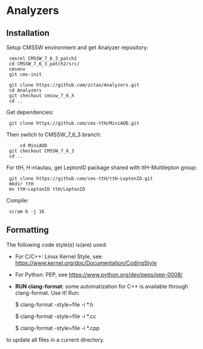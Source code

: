 # Analyzers

## Installation

Setup CMSSW environment and get Analyzer repository:

	 cmsrel CMSSW_7_6_3_patch2
     cd CMSSW_7_6_3_patch2/src/
     cmsenv
     git cms-init

     git clone https://github.com/zctao/Analyzers.git
	 cd Analyzers
   	 git checkout cmssw_7_6_X
   	 cd ..

Get dependencies:

	 git clone https://github.com/cms-ttH/MiniAOD.git

Then switch to CMSSW_7_6_3 branch:

     	 cd MiniAOD
	 git checkout CMSSW_7_6_3
	 cd ..

For ttH, H->tautau, get LeptonID package shared with ttH-Multilepton group:

	 git clone https://github.com/cms-ttH/ttH-LeptonID.git
	 mkdir ttH
	 mv ttH-LeptonID ttH/LeptonID

Compile:

     scram b -j 16

## Formatting

The following code style(s) is(are) used:

* For C/C++: Linux Kernel Style, see
https://www.kernel.org/doc/Documentation/CodingStyle

* For Python: PEP, see https://www.python.org/dev/peps/pep-0008/

* **RUN clang-format**: some automatization for C++ is available through
clang-format. Use it! Run:

	$ clang-format -style=file -i *.h

	$ clang-format -style=file -i *.cc

	$ clang-format -style=file -i *.cpp

to update all files in a current directory.